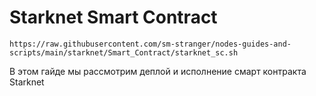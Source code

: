 <h1>Starknet Smart Contract</h1>

<pre><code>https://raw.githubusercontent.com/sm-stranger/nodes-guides-and-scripts/main/starknet/Smart_Contract/starknet_sc.sh</code></pre>

В этом гайде мы рассмотрим деплой и исполнение смарт контракта Starknet
